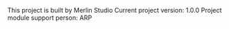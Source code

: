 This project is built by Merlin Studio
Current project version: 1.0.0
Project module support person: ARP
